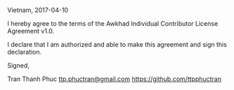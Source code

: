 Vietnam, 2017-04-10

I hereby agree to the terms of the Awkhad Individual Contributor License
Agreement v1.0.

I declare that I am authorized and able to make this agreement and sign this
declaration.

Signed,

Tran Thanh Phuc ttp.phuctran@gmail.com https://github.com/ttpphuctran
